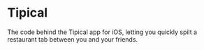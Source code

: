 Tipical
=======

The code behind the Tipical app for iOS, letting you quickly spilt a restaurant tab between you and your friends.
